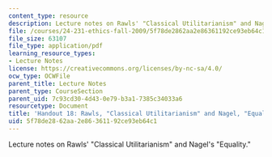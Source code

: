 ```yaml
---
content_type: resource
description: Lecture notes on Rawls' "Classical Utilitarianism" and Nagel's "Equality."
file: /courses/24-231-ethics-fall-2009/5f78de2862aa2e86361192ce93eb64c1_MIT24_231F09_lec19.pdf
file_size: 63107
file_type: application/pdf
learning_resource_types:
- Lecture Notes
license: https://creativecommons.org/licenses/by-nc-sa/4.0/
ocw_type: OCWFile
parent_title: Lecture Notes
parent_type: CourseSection
parent_uid: 7c93cd30-4d43-0e79-b3a1-7385c34033a6
resourcetype: Document
title: 'Handout 18: Rawls, "Classical Utilitarianism" and Nagel, "Equality"'
uid: 5f78de28-62aa-2e86-3611-92ce93eb64c1
---
```

Lecture notes on Rawls' "Classical Utilitarianism" and Nagel's "Equality."